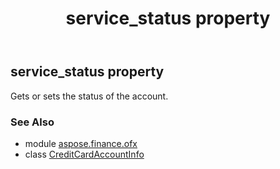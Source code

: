 ﻿---
title: service_status property
second_title: Aspose.Finance for Python via .NET API References
description: 
type: docs
weight: 50
url: /python-net/aspose.finance.ofx/creditcardaccountinfo/service_status/
is_root: false
---

## service_status property


Gets or sets the status of the account.

### See Also
* module [aspose.finance.ofx](../../)
* class [CreditCardAccountInfo](/finance/python-net/aspose.finance.ofx/creditcardaccountinfo)
